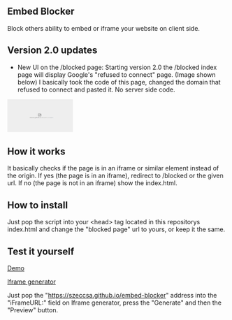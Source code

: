 ## Embed Blocker

Block others ability to embed or iframe your website on client side.

## Version 2.0 updates

- New UI on the /blocked page:
Starting version 2.0 the /blocked index page will display Google's "refused to connect" page. (Image shown below) I basically took the code of this page, changed the domain that refused to connect and pasted it. No server side code.

<img src="blocked.png" alt="" draggable="false" width="150px" height="75px">

## How it works

It basically checks if the page is in an iframe or similar element instead of the origin. If yes (the page is in an iframe), redirect to /blocked or the given url. If no (the page is not in an iframe) show the index.html.

## How to install

Just pop the script into your &lt;head&gt; tag located in this repositorys index.html and change the "blocked page" url to yours, or keep it the same.

## Test it yourself

<a href="https://szeccsa.github.io/embed-blocker" target="_blank">Demo</a>

<a href="https://www.iframe-generator.com" target="_blank">Iframe generator</a>

Just pop the "https://szeccsa.github.io/embed-blocker" address into the "iFrameURL:" field on Iframe generator, press the "Generate" and then the "Preview" button.

